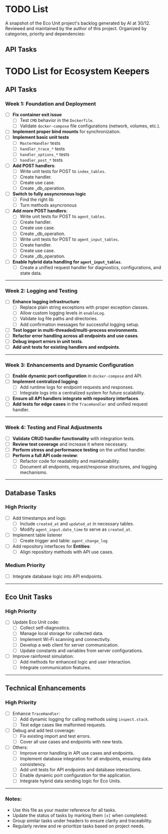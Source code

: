 # **TODO List**

A snapshot of the Eco Unit project's backlog generated by AI at 30/12.
Reviewed and maintained by the author of this project.
Organized by categories, priority and dependencies:

## **API Tasks**

# TODO List for Ecosystem Keepers  

## API Tasks  

### Week 1: Foundation and Deployment  
- [ ] **Fix container exit issue**  
  - [ ] Test `CMD` behavior in the `Dockerfile`.  
  - [ ] Validate `docker-compose` file configurations (network, volumes, etc.).  
- [ ] **Implement proper bind mounts** for synchronization.
- [ ] **Implement basic unit tests**
  - [ ] `MasterHandler` tests
  - [ ] `handler_trace_*` tests
  - [ ] `handler_options_*` tests
  - [ ] `handler_post_*` tests
- [ ] **Add POST handlers**:
  - [ ] Write unit tests for POST to `index_tables`.
  - [ ] Create handler.
  - [ ] Create use case.
  - [ ] Create _db_operation.
- [ ] **Switch to fully assyncronous logic**
  - [ ] Find the right lib
  - [ ] Turn methods asyncronous
- [ ] **Add more POST handlers**:
  - [ ] Write unit tests for POST to `agent_tables`.
  - [ ] Create handler.
  - [ ] Create use case.
  - [ ] Create _db_operation.
  - [ ] Write unit tests for POST to `agent_input_tables`.
  - [ ] Create handler.
  - [ ] Create use case.
  - [ ] Create _db_operation.
- [ ] **Enable hybrid data handling for `agent_input_tables`**.
  - [ ] Create a unified request handler for diagnostics, configurations, and state data.

---

### Week 2: Logging and Testing  
- [ ] **Enhance logging infrastructure**:  
  - [ ] Replace plain string exceptions with proper exception classes.  
  - [ ] Allow custom logging levels in `enableLog`.  
  - [ ] Validate log file paths and directories.  
  - [ ] Add confirmation messages for successful logging setup.  
- [ ] **Test logger in multi-threaded/multi-process environments**.  
- [ ] **Refactor error handling across all endpoints and use cases**.  
- [ ] **Debug import errors in unit tests**.  
- [ ] **Add unit tests for existing handlers and endpoints**.  

---

### Week 3: Enhancements and Dynamic Configuration  
- [ ] **Enable dynamic port configuration** in `docker-compose` and API.  
- [ ] **Implement centralized logging**:  
  - [ ] Add runtime logs for endpoint requests and responses.  
  - [ ] Integrate logs into a centralized system for future scalability.  
- [ ] **Ensure all API handlers integrate with repository interfaces**.  
- [ ] **Add tests for edge cases** in the `TraceHandler` and unified request handler.  

---

### Week 4: Testing and Final Adjustments  
- [ ] **Validate CRUD handler functionality** with integration tests.  
- [ ] **Review test coverage** and increase it where necessary.  
- [ ] **Perform stress and performance testing** on the unified handler.  
- [ ] **Perform a full API code review**:  
  - [ ] Refactor code for readability and maintainability.  
  - [ ] Document all endpoints, request/response structures, and logging mechanisms.  

---

## **Database Tasks**

### **High Priority**
- [ ] Add timestamps and logs:
  - [ ] Include `created_at` and `updated_at` in necessary tables.
  - [ ] Modify `agent_input.date_time` to serve as `created_at`.
- [ ] Implement table listener
  - [ ] Create trigger and table: `agent_change_log`
- [ ] Add repository interfaces for **Entities**:
  - [ ] Align repository methods with API use cases.

### **Medium Priority**
- [ ] Integrate database logic into API endpoints.

---

## **Eco Unit Tasks**

### **High Priority**
- [ ] Update Eco Unit code:
  - [ ] Collect self-diagnostics.
  - [ ] Manage local storage for collected data.
  - [ ] Implement Wi-Fi scanning and connectivity.
  - [ ] Develop a web client for server communication.
  - [ ] Update constants and variables from server configurations.
- [ ] Improve rainforest simulation:
  - [ ] Add methods for enhanced logic and user interaction.
  - [ ] Integrate communication features.

---

## **Technical Enhancements**

### **High Priority**
- [ ] Enhance `TraceHandler`:
  - [ ] Add dynamic logging for calling methods using `inspect.stack`.
  - [ ] Test edge cases like malformed requests.
- [ ] Debug and add test coverage:
  - [ ] Fix existing import and test errors.
  - [ ] Cover all use cases and endpoints with new tests.
- [ ] Others:
  - [ ] Improve error handling in API use cases and endpoints.
  - [ ] Implement database integration for all endpoints, ensuring data consistency.
  - [ ] Add unit tests for API endpoints and database interactions.
  - [ ] Enable dynamic port configuration for the application.
  - [ ] Integrate hybrid data sending logic for Eco Units.

---

### Notes:
- Use this file as your master reference for all tasks.
- Update the status of tasks by marking them `[x]` when completed.
- Group similar tasks under headers to ensure clarity and traceability.
- Regularly review and re-prioritize tasks based on project needs.
